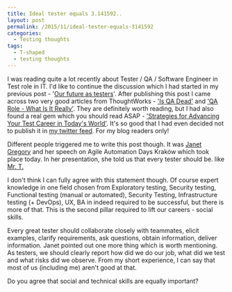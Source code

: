 ```yaml
---
title: Ideal tester equals 3.141592..
layout: post
permalink: /2015/11/ideal-tester-equals-3141592
categories:
  - Testing thoughts
tags:
  - T-shaped
  - testing thoughts
---
```



I was reading quite a lot recently about Tester / QA / Software Engineer in Test role in IT. I'd like to continue the
discussion which I had started in my previous
post - '[Our future as testers](https://www.awesome-testing.com/2015/10/our-future-as-testers.html)'. After publishing
this post I came across two very good articles from
ThoughtWorks - ['Is QA Dead'](https://www.thoughtworks.com/insights/blog/qa-dead)
and ['QA Role - What Is It Really'](https://www.thoughtworks.com/insights/blog/qa-role-what-it-really). They are
definitely worth reading, but I had also found a real gem which you should read
ASAP - ['Strategies for Advancing Your Test Career in Today's World'](http://www.sqetraining.com/content/strategies-advancing-your-test-career-todays-world).
It's so good that I had even decided not to publish it in [my twitter feed](https://twitter.com/s_radzyminski). For my
blog readers only!

Different people triggered me to write this post though. It was [Janet Gregory](https://twitter.com/janetgregoryca) and
her speech on Agile Automation Days Kraków which took place today. In her presentation, she told us that every tester
should be. like [Mr. T.](https://www.artofmanliness.com/articles/to-succeed-in-work-and-life-be-mr-t/)

I don't think I can fully agree with this statement though. Of course expert knowledge in one field chosen from
Exploratory testing, Security testing, Functional testing (manual or automated), Security Testing, Infrastructure
testing (+ DevOps), UX, BA in indeed required to be successful, but there is more of that. This is the second pillar
required to lift our careers - social skills.

Every great tester should collaborate closely with teammates, elicit examples, clarify requirements, ask questions,
obtain information, deliver information. Janet pointed out one more thing which is worth mentioning. As testers, we
should clearly report how did we do our job, what did we test and what risks did we observe. From my short experience, I
can say that most of us (including me) aren't good at that.

Do you agree that social and technical skills are equally important?
